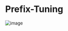 # Prefix-Tuning

![image](https://github.com/user-attachments/assets/b6347269-37ec-4b45-9dff-5f7b0a1e360e)

